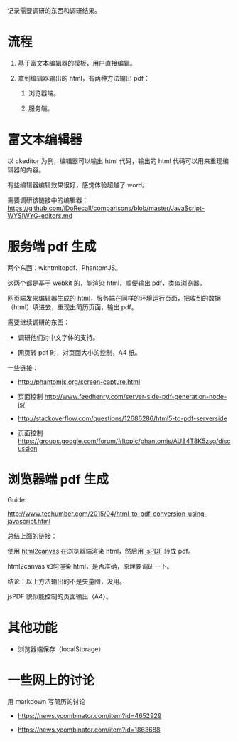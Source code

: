 记录需要调研的东西和调研结果。

流程
====

1.  基于富文本编辑器的模板，用户直接编辑。

2.  拿到编辑器输出的 html，有两种方法输出 pdf：

    1.  浏览器端。

    2.  服务端。

富文本编辑器
============

以 ckeditor 为例，编辑器可以输出 html 代码，输出的 html
代码可以用来重现编辑器的内容。

有些编辑器编辑效果很好，感觉体验超越了 word。

需要调研该链接中的编辑器：<https://github.com/iDoRecall/comparisons/blob/master/JavaScript-WYSIWYG-editors.md>

服务端 pdf 生成
===============

两个东西：wkhtmltopdf、PhantomJS。

这两个都是基于 webkit 的，能渲染 html，顺便输出 pdf，类似浏览器。

网页端发来编辑器生成的
html，服务端在同样的环境运行页面，把收到的数据（html）填进去，重现出简历页面，输出
pdf。

需要继续调研的东西：

-   调研他们对中文字体的支持。

-   网页转 pdf 时，对页面大小的控制，A4 纸。

一些链接：

-   <http://phantomjs.org/screen-capture.html>

-   页面控制 <http://www.feedhenry.com/server-side-pdf-generation-node-js/>

-   <http://stackoverflow.com/questions/12686286/html5-to-pdf-serverside>

-   页面控制
    <https://groups.google.com/forum/#!topic/phantomjs/AU84T8K5zsg/discussion>

浏览器端 pdf 生成
=================

Guide:

<http://www.techumber.com/2015/04/html-to-pdf-conversion-using-javascript.html>

总结上面的链接：

使用 [html2canvas](<http://html2canvas.hertzen.com/>) 在浏览器端渲染
html，然后用 [jsPDF](<http://html2canvas.hertzen.com/>) 转成 pdf。

html2canvas 如何渲染 html，是否准确，原理要调研一下。

结论：以上方法输出的不是矢量图，没用。

jsPDF 貌似能控制的页面输出（A4）。

其他功能
========

-   浏览器端保存（localStorage）

一些网上的讨论
==============

用 markdown 写简历的讨论

-   <https://news.ycombinator.com/item?id=4652929>

-   <https://news.ycombinator.com/item?id=1863688>
